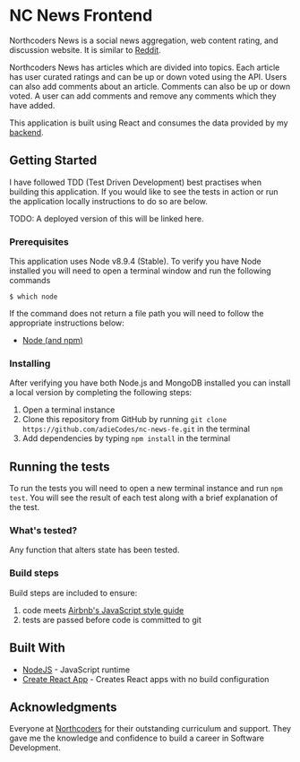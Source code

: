 # NC News Frontend

Northcoders News is a social news aggregation, web content rating, and discussion website. It is similar to [Reddit](https://www.reddit.com/).

Northcoders News has articles which are divided into topics. Each article has user curated ratings and can be up or down voted using the API. Users can also add comments about an article. Comments can also be up or down voted. A user can add comments and remove any comments which they have added.

This application is built using React and consumes the data provided by my [backend](https://github.com/adieCodes/nc-news-be).

## Getting Started

I have followed TDD (Test Driven Development) best practises when building this application. If you would like to see the tests in action or run the application locally instructions to do so are below.

TODO: A deployed version of this will be linked here.

### Prerequisites

This application uses Node v8.9.4 (Stable). To verify you have Node installed you will need to open a terminal window and run the following commands

```
$ which node
```

If the command does not return a file path you will need to follow the appropriate instructions below:

* [Node (and npm)](https://docs.npmjs.com/getting-started/installing-node)

### Installing

After verifying you have both Node.js and MongoDB installed you can install a local version by completing the following steps:

1.  Open a terminal instance
2.  Clone this repository from GitHub by running `git clone https://github.com/adieCodes/nc-news-fe.git` in the terminal
3.  Add dependencies by typing `npm install` in the terminal

## Running the tests

To run the tests you will need to open a new terminal instance and run `npm test`. You will see the result of each test along with a brief explanation of the test.

### What's tested?

Any function that alters state has been tested.

### Build steps

Build steps are included to ensure:

1.  code meets [Airbnb's JavaScript style guide](https://github.com/airbnb/javascript)
2.  tests are passed before code is committed to git

## Built With

* [NodeJS](https://nodejs.org/en/) - JavaScript runtime
* [Create React App](https://github.com/facebook/create-react-app) - Creates React apps with no build configuration

## Acknowledgments

Everyone at [Northcoders](https://northcoders.com/) for their outstanding curriculum and support. They gave me the knowledge and confidence to build a career in Software Development.
